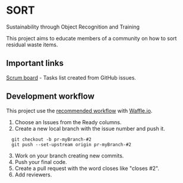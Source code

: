 # SORT
Sustainability through Object Recognition and Training

This project aims to educate members of a community on how to sort residual waste items.

## Important links
[Scrum board][1] - Tasks list created from GitHub issues.

## Development workflow
This project use the [recommended workflow][2] with [Waffle.io][1]. 

1. Choose an Issues from the Ready columns.
2. Create a new local branch with the issue number and push it.

  ```
  	git checkout -b pr-myBranch-#2
  	git push --set-upstream origin pr-myBranch-#2
  ```
3. Work on your branch creating new commits.
4. Push your final code.
5. Create a pull request with the word closes like "closes #2".
6. Add reviewers.

[1]:(https://waffle.io/SORT-ETS/SORT)
[2]:(https://github.com/waffleio/waffle.io/wiki/Recommended-Workflow-Using-Pull-Requests-&-Automatic-Work-Tracking)
